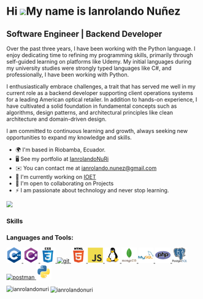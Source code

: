 Hi ![](https://user-images.githubusercontent.com/18350557/176309783-0785949b-9127-417c-8b55-ab5a4333674e.gif)My name is Ianrolando Nuñez
===================================================================================================================================

Software Engineer | Backend Developer
-------------------------------------------------------------

Over the past three years, I have been working with the Python language. I enjoy dedicating time to refining my programming skills, primarily through self-guided learning on platforms like Udemy. My initial languages during my university studies were strongly typed languages like C#, and professionally, I have been working with Python.

I enthusiastically embrace challenges, a trait that has served me well in my current role as a backend developer supporting client operations systems for a leading American optical retailer. In addition to hands-on experience, I have cultivated a solid foundation in fundamental concepts such as algorithms, design patterns, and architectural principles like clean architecture and domain-driven design.

I am committed to continuous learning and growth, always seeking new opportunities to expand my knowledge and skills.
* 🌍  I'm based in Riobamba, Ecuador.
* 🖥️  See my portfolio at [IanrolandoNuRi](http://github.com/IanrolandoNuRi?tab=repositories)
* ✉️  You can contact me at [ianrolando.nunez@gmail.com](mailto:ianrolando.nunez@gmail.com)
* 🚀  I'm currently working on [IOET](https://www.ioet.com/)
* 🤝  I'm open to collaborating on Projects
* ⚡  I am passionate about technology and never stop learning.

<a href="https://www.github.com/IanrolandoNuRi" target="_blank" rel="noreferrer"><img
src="https://img.shields.io/github/followers/IanrolandoNuRi?logo=github&style=for-the-badge&color=0891b2&labelColor=1c1917" /></a>
### Skills

<h3 align="left">Languages and Tools:</h3>
<p align="left"> <a href="https://www.w3schools.com/cpp/" target="_blank" rel="noreferrer"> <img src="https://raw.githubusercontent.com/devicons/devicon/master/icons/cplusplus/cplusplus-original.svg" alt="cplusplus" width="40" height="40"/> </a> <a href="https://www.w3schools.com/cs/" target="_blank" rel="noreferrer"> <img src="https://raw.githubusercontent.com/devicons/devicon/master/icons/csharp/csharp-original.svg" alt="csharp" width="40" height="40"/> </a> <a href="https://www.w3schools.com/css/" target="_blank" rel="noreferrer"> <img src="https://raw.githubusercontent.com/devicons/devicon/master/icons/css3/css3-original-wordmark.svg" alt="css3" width="40" height="40"/> </a> <a href="https://git-scm.com/" target="_blank" rel="noreferrer"> <img src="https://www.vectorlogo.zone/logos/git-scm/git-scm-icon.svg" alt="git" width="40" height="40"/> </a> <a href="https://www.w3.org/html/" target="_blank" rel="noreferrer"> <img src="https://raw.githubusercontent.com/devicons/devicon/master/icons/html5/html5-original-wordmark.svg" alt="html5" width="40" height="40"/> </a> <a href="https://developer.mozilla.org/en-US/docs/Web/JavaScript" target="_blank" rel="noreferrer"> <img src="https://raw.githubusercontent.com/devicons/devicon/master/icons/javascript/javascript-original.svg" alt="javascript" width="40" height="40"/> </a> <a href="https://www.linux.org/" target="_blank" rel="noreferrer"> <img src="https://raw.githubusercontent.com/devicons/devicon/master/icons/linux/linux-original.svg" alt="linux" width="40" height="40"/> </a> <a href="https://www.mongodb.com/" target="_blank" rel="noreferrer"> <img src="https://raw.githubusercontent.com/devicons/devicon/master/icons/mongodb/mongodb-original-wordmark.svg" alt="mongodb" width="40" height="40"/> </a> <a href="https://www.mysql.com/" target="_blank" rel="noreferrer"> <img src="https://raw.githubusercontent.com/devicons/devicon/master/icons/mysql/mysql-original-wordmark.svg" alt="mysql" width="40" height="40"/> </a> <a href="https://www.php.net" target="_blank" rel="noreferrer"> <img src="https://raw.githubusercontent.com/devicons/devicon/master/icons/php/php-original.svg" alt="php" width="40" height="40"/> </a> <a href="https://www.postgresql.org" target="_blank" rel="noreferrer"> <img src="https://raw.githubusercontent.com/devicons/devicon/master/icons/postgresql/postgresql-original-wordmark.svg" alt="postgresql" width="40" height="40"/> </a> <a href="https://postman.com" target="_blank" rel="noreferrer"> <img src="https://www.vectorlogo.zone/logos/getpostman/getpostman-icon.svg" alt="postman" width="40" height="40"/> </a> <a href="https://www.python.org" target="_blank" rel="noreferrer"> <img src="https://raw.githubusercontent.com/devicons/devicon/master/icons/python/python-original.svg" alt="python" width="40" height="40"/> </a> </p>


<p><img align="left" src="https://github-readme-stats.vercel.app/api/top-langs?username=ianrolandonuri&show_icons=true&locale=en&layout=compact" alt="ianrolandonuri" /></p>

<p>&nbsp;<img align="center" src="https://github-readme-stats.vercel.app/api?username=ianrolandonuri&show_icons=true&locale=en" alt="ianrolandonuri" /></p>
